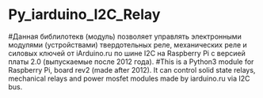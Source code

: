 # Py_iarduino_I2C_Relay
#Данная библилотекв (модуль) позволяет управлять электронными модулями (устройствами) твердотельных реле, механических реле и силовых ключей от iArduino.ru по шине I2C на Raspberry Pi c версией платы 2.0 (выпускаемые после 2012 года). 
#This is a Python3 module for Raspberry Pi, board rev2 (made after 2012). It can control solid state relays, mechanical relays and power mosfet modules made by iarduino.ru via I2C bus.
